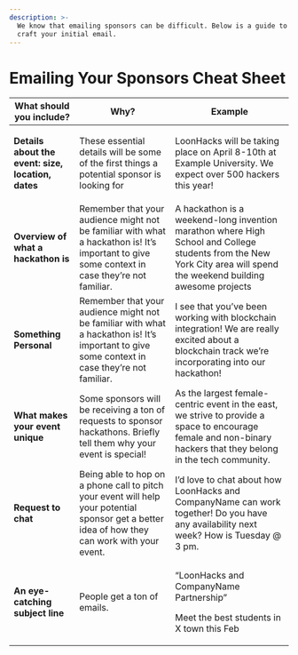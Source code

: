 ```yaml
---
description: >-
  We know that emailing sponsors can be difficult. Below is a guide to help
  craft your initial email.
---
```


# Emailing Your Sponsors Cheat Sheet

| **What should you include?**                                                                | **Why?**                                                                                                                                       | **Example**                                                                                                                                                          |
| ------------------------------------------------------------------------------------------- | ---------------------------------------------------------------------------------------------------------------------------------------------- | -------------------------------------------------------------------------------------------------------------------------------------------------------------------- |
| <p><strong>Details about the event: size, location, dates</strong><br><strong></strong></p> | These essential details will be some of the first things a potential sponsor is looking for                                                    | LoonHacks will be taking place on April 8-10th at Example University. We expect over 500 hackers this year!                                                          |
| **Overview of what a hackathon is**                                                         | Remember that your audience might not be familiar with what a hackathon is! It’s important to give some context in case they’re not familiar.  | A hackathon is a weekend-long invention marathon where High School and College students from the New York City area will spend the weekend building awesome projects |
| **Something Personal**                                                                      | Remember that your audience might not be familiar with what a hackathon is! It’s important to give some context in case they’re not familiar.  | I see that you’ve been working with blockchain integration! We are really excited about a blockchain track we’re incorporating into our hackathon!                   |
| **What makes your event unique**                                                            | Some sponsors will be receiving a ton of requests to sponsor hackathons. Briefly tell them why your event is special!                          | As the largest female-centric event in the east, we strive to provide a space to encourage female and non-binary hackers that they belong in the tech community.     |
| **Request to chat**                                                                         | Being able to hop on a phone call to pitch your event will help your potential sponsor get a better idea of how they can work with your event. | I’d love to chat about how LoonHacks and CompanyName can work together! Do you have any availability next week? How is Tuesday @ 3 pm.                               |
| **An eye-catching subject line**                                                            | People get a ton of emails.                                                                                                                    | <p>“LoonHacks and CompanyName Partnership”<br></p><p>Meet the best students in X town this Feb<br></p>                                                               |
